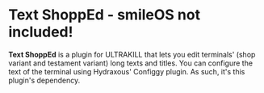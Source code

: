 # Text ShoppEd - smileOS not included!

**Text ShoppEd** is a plugin for ULTRAKILL that lets you edit terminals' (shop variant and testament variant) long texts and titles.
You can configure the text of the terminal using Hydraxous' Configgy plugin. As such, it's this plugin's dependency.
